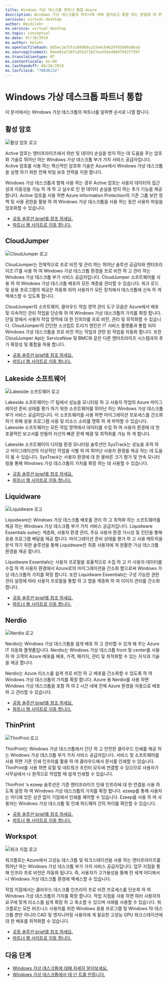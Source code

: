 ```yaml
---
title: Windows 가상 데스크톱 파트너 통합-Azure
description: Windows 가상 데스크톱의 파트너에 대해 알아보고 통합 하는 방법에 대 한 설명서를 참조 하세요.
services: virtual-desktop
author: Heidilohr
ms.service: virtual-desktop
ms.topic: conceptual
ms.date: 07/10/2019
ms.author: helohr
ms.openlocfilehash: bd5ec1e75fa1669b0ca33e4cb4629793b09a9bad
ms.sourcegitcommit: 94ee81a728f1d55d71827ea356ed9847943f7397
ms.translationtype: MT
ms.contentlocale: ko-KR
ms.lasthandoff: 08/26/2019
ms.locfileid: "70036132"
---
```

# <a name="windows-virtual-desktop-partner-integrations"></a>Windows 가상 데스크톱 파트너 통합

이 문서에서는 Windows 가상 데스크톱의 파트너를 알파벳 순서로 나열 합니다.

## <a name="active-cypher"></a>활성 암호

![활성 암호 로고](./media/partners/active-cypher.png)

Active 암호는 엔터프라이즈에서 위반 및 데이터 손실을 방지 하는 데 도움을 주는 암호화 기술로 뛰어난 하는 Windows 가상 데스크톱 부가 가치 서비스 공급자입니다. Active 암호를 사용 하는 혁신적인 암호화 기술은 Azure에서 Windows 가상 데스크톱을 실행 하기 위한 전체 파일 보호 전략을 지원 합니다.

Windows 가상 데스크톱과 함께 사용 하는 경우 Active 암호는 사용자 데이터의 접근성과 이동성을 가능 하 게 하 고 실수로 인 한 데이터 손실을 방지 하는 추가 기능을 제공 합니다. Active 암호를 사용 하면 Azure Information Protection의 기존 그룹 보안 정책 및 사용 권한을 활용 하 여 Windows 가상 데스크톱을 사용 하는 동안 사용자 파일을 암호화할 수 있습니다.

- [공동 솔루션 brief를 참조 하세요.](https://query.prod.cms.rt.microsoft.com/cms/api/am/binary/RE3oNLu)
- [파트너 웹 사이트로 이동 합니다.](https://activecypher.com/)

## <a name="cloudjumper"></a>CloudJumper

![CloudJumper 로고](./media/partners/cloudjumper.png)

CloudJumper는 전체적으로 프로 비전 및 관리 하는 뛰어난 솔루션 공급자와 엔터프라이즈 IT를 사용 하 여 Windows 가상 데스크톱 환경을 프로 비전 하 고 관리 하는 Windows 가상 데스크톱 부가 서비스 공급자입니다. CloudJumper 소프트웨어를 사용 하 여 Windows 가상 데스크톱 배포의 모든 계층을 관리할 수 있습니다. 워크 로드 및 응용 프로그램의 제공은 자동화 되어 사용자가 모든 장치에서 데스크톱에 신속 하 게 액세스할 수 있도록 합니다.

CloudJumper의 소프트웨어, 클라우드 작업 영역 관리 도구 모음은 Azure에서 배포 및 지속적인 관리 작업을 단순화 하 여 Windows 가상 데스크톱의 가치를 확장 합니다. 단일 창에서 사용자 작업 영역에 대 한 인프라를 프로 비전, 관리 및 최적화할 수 있습니다. CloudJumper의 간단한 스크립트 트리거 엔진은 IT 서비스 플랫폼과 통합 되어 Windows 가상 데스크톱을 프로 비전 하는 작업과 관련 된 작업을 자동화 합니다. 또한 CloudJumper Api는 ServiceNow 및 BMC와 같은 다른 엔터프라이즈 시스템과의 추가 확장성 및 통합을 허용 합니다.

- [공동 솔루션 brief를 참조 하세요.](https://query.prod.cms.rt.microsoft.com/cms/api/am/binary/RE3p0Mg)
- [파트너 웹 사이트로 이동 합니다.](https://cloudjumper.com/wvd/)

## <a name="lakeside-software"></a>Lakeside 소프트웨어

![Lakeside 소프트웨어 로고](./media/partners/lakeside.png)

Lakeside 소프트웨어는 IT 팀에서 성능을 모니터링 하 고 사용자 작업의 Azure 마이그레이션 준비 상태를 평가 하기 위한 소프트웨어를 뛰어난 하는 Windows 가상 데스크톱 부가 서비스 공급자입니다. 이 소프트웨어를 사용 하면 마이그레이션 프로세스를 간소화 하기 위해 응용 프로그램 사용 및 리소스 소비를 명확 하 게 파악할 수 있습니다. Lakeside 소프트웨어는 모든 작업 영역에서 데이터를 수집 하 여 사용자 환경에 대 한 포괄적인 보고서를 만들어 자산의 빠른 문제 해결 및 최적화를 가능 하 게 합니다.

Lakeside 소프트웨어의 디지털 환경 모니터링 솔루션인 SysTrack는 성능을 추적 하 고 마이그레이션의 이상적인 작업을 식별 하 여 뛰어난 사용자 환경을 제공 하는 데 도움이 될 수 있습니다. SysTrack는 사용자 환경에 대 한 올바른 크기 평가 및 연속 모니터링을 통해 Windows 가상 데스크톱의 가치를 확장 하는 데 사용할 수 있습니다.

- [공동 솔루션 brief를 참조 하세요.](https://query.prod.cms.rt.microsoft.com/cms/api/am/binary/RE3oL8Q)
- [파트너 웹 사이트로 이동 합니다.](https://www.lakesidesoftware.com/assessments/wvd)

## <a name="liquidware"></a>Liquidware

![Liquidware 로고](./media/partners/liquidware.png)

Liquidware는 Windows 가상 데스크톱 배포를 관리 하 고 최적화 하는 소프트웨어를 제공 하는 Windows 가상 데스크톱 부가 가치 서비스 공급자입니다. Liquidware Essentials suite는 계층화, 사용자 환경 관리, 주요 사용자 환경 가시성 및 진단을 통해 응용 프로그램 배달을 제공 합니다. 마이그레이션 준비 상태를 평가 하 고 사용 메트릭을 분석 하기 위한 솔루션을 통해 Liquidware은 최종 사용자에 게 원활한 가상 데스크톱 환경을 제공 합니다.

Liquidware Essentials는 사용자 프로필을 효율적으로 수집 하 고 키 사용자 데이터를 수집 하 여 사용자 환경에서 Azure로의 마이그레이션을 간소화 함으로써 Windows 가상 데스크톱의 가치를 확장 합니다. 또한 Liquidware Essentials는 구성 가능한 권한 관리 설정에 따라 사용자 프로필을 통합 하 고 앱을 계층화 하 여 이미지 관리를 간소화 합니다.

- [공동 솔루션 brief를 참조 하세요.](https://query.prod.cms.rt.microsoft.com/cms/api/am/binary/RE3oSY1)
- [파트너 웹 사이트로 이동 합니다.](https://www.liquidware.com/solutions/solutions-platform/microsoft)

## <a name="nerdio"></a>Nerdio

![Nerdio 로고](./media/partners/nerdio.png)

Nerdio는 Windows 가상 데스크톱을 쉽게 배포 하 고 관리할 수 있게 해 주는 Azure IT 자동화 플랫폼입니다. Nerdio는 Windows 가상 데스크톱 front 및 center를 사용 하 여 고객의 Azure 배포를 배포, 가격, 패키지, 관리 및 최적화할 수 있는 지식과 기술을 제공 합니다.

Nerdio는 Azure 리소스를 쉽게 프로 비전 하 고 배포를 간소화할 수 있도록 하 여 Windows 가상 데스크톱의 가치를 확장 합니다. Azure 용 Nerdio를 사용 하면 Windows 가상 데스크톱을 포함 하 여 2 시간 내에 전체 Azure 환경을 자동으로 배포 하 고 관리할 수 있습니다.

- [공동 솔루션 brief를 참조 하세요.](https://query.prod.cms.rt.microsoft.com/cms/api/am/binary/RE3p0Mh)
- [파트너 웹 사이트로 이동 합니다.](https://getnerdio.com/academy/windows-virtual-desktop-explained-for-msps/)

## <a name="thinprint"></a>ThinPrint

![ThinPrint 로고](./media/partners/thinprint.png)

ThinPrint는 Windows 가상 데스크톱에서 간단 하 고 안전한 클라우드 인쇄를 제공 하는 Windows 가상 데스크톱 부가 가치 서비스 공급자입니다. 서비스 및 소프트웨어를 사용 하면 기존 인쇄 인프라를 활용 하 여 클라우드에서 문서를 인쇄할 수 있습니다. ThinPrint를 사용 하면 로컬 및 네트워크 프린터 모두에 연결할 수 있으므로 사용자가 사무실에서 나 원격으로 작업할 때 쉽게 인쇄할 수 있습니다.

ThinPrint 's ezeep 솔루션은 기존 엔터프라이즈 인쇄 인프라에 대 한 연결을 사용 하도록 설정 하 여 Windows 가상 데스크톱의 가치를 확장 합니다. ezeep를 통해 사용자는 어디에 있든 상관 없이 기업에서 인쇄를 제어할 수 있습니다. Ezeep를 사용 하 여 사용자는 Windows 가상 데스크톱 및 인쇄 하드웨어 간의 차이를 확인할 수 있습니다.

- [공동 솔루션 brief를 참조 하세요.](https://query.prod.cms.rt.microsoft.com/cms/api/am/binary/RE3oYas)
- [파트너 웹 사이트로 이동 합니다.](https://www.ezeep.com/wvd-printing)

## <a name="workspot"></a>Workspot

![워크 지점 로고](./media/partners/workspot.png)

워크플로는 Azure에서 고성능 데스크톱 및 워크스테이션을 사용 하는 엔터프라이즈를 뛰어난 하는 Windows 가상 데스크톱 부가 가치 서비스 공급자입니다. 업무 지점을 통해 인프라 프로 비전은 자동화 됩니다. 즉, 사용자가 고가용성을 통해 전 세계 어디에서 나 Windows 가상 데스크톱 환경에 액세스할 수 있습니다.

작업 지점에서는 클라우드 데스크톱 인프라의 프로 비전 프로세스를 단순화 하 여 Windows 가상 데스크톱의 가치를 확장 합니다. 작업 지점을 사용 하면 여러 사용자의 요구에 맞게 리소스를 쉽게 확장 하 고 축소할 수 있으며 사례를 사용할 수 있습니다. 워크플로는 모든 비즈니스 사용자를 위한 Windows 응용 프로그램 및 Windows 10 데스크톱 뿐만 아니라 CAD 및 엔지니어링 사용자에 게 필요한 고성능 GPU 워크스테이션에 대 한 배포를 최적화할 수 있습니다.

- [공동 솔루션 brief를 참조 하세요.](https://query.prod.cms.rt.microsoft.com/cms/api/am/binary/RE3oL8P)
- [파트너 웹 사이트로 이동 합니다.](https://www.workspot.com/wvd)

## <a name="next-steps"></a>다음 단계

- [Windows 가상 데스크톱에 대해 자세히 알아보세요.](overview.md)
- [Windows 가상 데스크톱에서 테 넌 트를 만듭니다.](tenant-setup-azure-active-directory.md)
